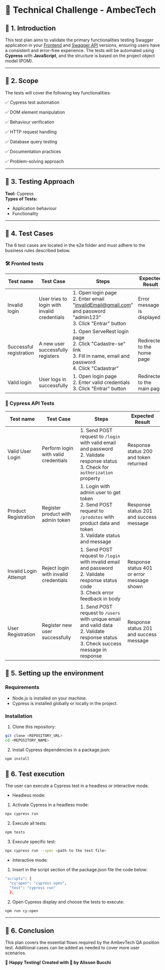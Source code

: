 # 🔨 Technical Challenge - AmbecTech 

## 📌 1. Introduction
This test plan aims to validate the primary functionalities testing Swagger application in your [Frontend](https://front.serverest.dev/login) and [Swagger API](https://serverest.dev/) versions, ensuring users have a consistent and error-free experience. 
The tests will be automated using **Cypress** with **JavaScript**, and the structure is based on the project object model (POM).  

---

## 📌 2. Scope
The tests will cover the following key functionalities:

✅ Cypress test automation 

✅ DOM element manipulation 

✅ Behaviour verification 

✅ HTTP request handling 

✅ Database query testing 

✅ Documentation practices 

✅ Problem-solving approach 


---

## 📌 3. Testing Approach
**Tool:** Cypress   
**Types of Tests:**  
- Application behaviour 
- Functionality

---

## 📌 4. Test Cases
The 6 test cases are located in the e2e folder and must adhere to the business rules described below. 

### **🛠️ Fronted tests**  
| Test name                   | Test Case                          | Steps                                                                                                                     | Expected Result                       |
|----------------------------|------------------------------------|---------------------------------------------------------------------------------------------------------------------------|---------------------------------------|
| Invalid login              | User tries to login with invalid credentials | 1. Open login page<br>2. Enter email "invalidEmail@gmail.com" and password "admin123"<br>3. Click "Entrar" button          | Error message is displayed            |
| Successful registration    | A new user successfully registers  | 1. Open ServeRest login page<br>2. Click "Cadastre-se" link<br>3. Fill in name, email and password<br>4. Click "Cadastrar" | Redirected to the home page           |
| Valid login                | User logs in successfully          | 1. Open login page<br>2. Enter valid credentials<br>3. Click "Entrar" button                                               | Redirected to the main page           |

### **🧪 Cypress API Tests**  
| Test name               | Test Case                           | Steps                                                                                                                       | Expected Result                            |
|------------------------|-------------------------------------|-----------------------------------------------------------------------------------------------------------------------------|--------------------------------------------|
| Valid User Login       | Perform login with valid credentials | 1. Send POST request to `/login` with valid email and password<br>2. Validate response status<br>3. Check for `authorization` property | Response status 200 and token returned     |
| Product Registration   | Register product with admin token    | 1. Login with admin user to get token<br>2. Send POST request to `/produtos` with product data and token<br>3. Validate status and message | Response status 201 and success message    |
| Invalid Login Attempt  | Reject login with invalid credentials | 1. Send POST request to `/login` with invalid email and password<br>2. Validate response status code<br>3. Check error feedback in body | Response status 401 or error message shown |
| User Registration      | Register new user successfully        | 1. Send POST request to `/users` with unique email and valid data<br>2. Validate response status<br>3. Check success message in response | Response status 201 and success message    |


## 📌 5. Setting up the environment

### Requirements
- Node.js is installed on your machine.
- Cypress is installed globally or locally in the project.

### Installation
1. Clone this repository:
```bash
git clone <REPOSITORY_URL>
cd <REPOSITORY_NAME>
```

2. Install Cypress dependencies in a package.json:
```bash
npm install
```
## 📌 6. Test execution
The user can execute a Cypress test in a headless or interactive mode. 

- Headless mode:

1. Activate Cypress in a headless mode:
```bash
npx cypress run
```
2. Execute all tests:
```bash
npm tests
```

3. Execute specific test:
```bash
npx cypress run --spec <path to the test file>
```
- Interactive mode:

1. Insert in the script section of the package.json file the code below:
```bash
"scripts": {
  "cy:open": "cypress open",
  "test": "cypress run" 
  },
```
2. Open Cypress display and choose the tests to execute:
```bash
npm run cy:open
```

---

## 📌 6. Conclusion
This plan covers the essential flows required by the AmbevTech QA position test. Additional cases can be added as needed to cover more user scenarios.

🚀 **Happy Testing! Created with 💖 by Alisson Bucchi**